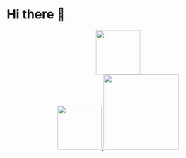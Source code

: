 <h1> Hi there 👋</h1>

<div id='header' align='center'>
  <img src='https://avatars.githubusercontent.com/u/81351455?s=400&v=4' width='100' />
</div>

<div id='badges' align='center'>
  <a href='https://www.linkedin.com/in/obafemi-ishola'>
      <img src='https://img.shields.io/badge/LinkedIn-blue?logo=linkedin&logoColor=white&?style=plastic' width='100'/>
  </a>
  <a href='https://femiport.web.app'>
    <img src='https://img.shields.io/static/v1?label=Portfolio&message=Femi-Portfolio&color=success' width='170'/>
  </a>  
</div>
<!--
**timfemey/timfemey** is a ✨ _special_ ✨ repository because its `README.md` (this file) appears on your GitHub profile.

Here are some ideas to get you started:

- 🔭 I’m currently working on ...
- 🌱 I’m currently learning ...
- 👯 I’m looking to collaborate on ...
- 🤔 I’m looking for help with ...
- 💬 Ask me about ...
- 📫 How to reach me: ...
- 😄 Pronouns: ...
- ⚡ Fun fact: ...
-->
